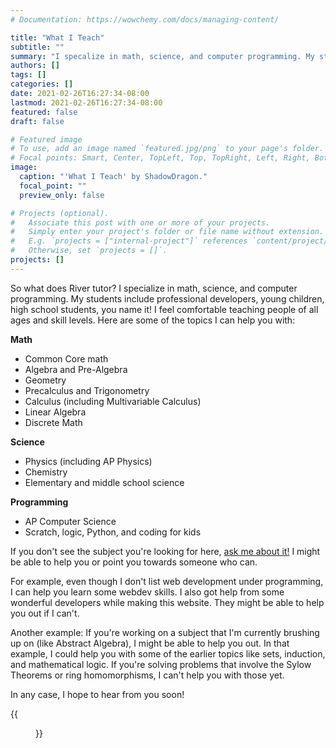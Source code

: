 ```yaml
---
# Documentation: https://wowchemy.com/docs/managing-content/

title: "What I Teach"
subtitle: ""
summary: "I specalize in math, science, and computer programming. My students include professional developers, young children, high school students, you name it! Here's some of the topics I can help you with..."
authors: []
tags: []
categories: []
date: 2021-02-26T16:27:34-08:00
lastmod: 2021-02-26T16:27:34-08:00
featured: false
draft: false

# Featured image
# To use, add an image named `featured.jpg/png` to your page's folder.
# Focal points: Smart, Center, TopLeft, Top, TopRight, Left, Right, BottomLeft, Bottom, BottomRight.
image:
  caption: "'What I Teach' by ShadowDragon."
  focal_point: ""
  preview_only: false

# Projects (optional).
#   Associate this post with one or more of your projects.
#   Simply enter your project's folder or file name without extension.
#   E.g. `projects = ["internal-project"]` references `content/project/deep-learning/index.md`.
#   Otherwise, set `projects = []`.
projects: []
---
```


So what does River tutor? I specialize in math, science, and computer programming. My students include professional developers, young children, high school students, you name it! I feel comfortable teaching people of all ages and skill levels. Here are some of the topics I can help you with: 

**Math**
 - Common Core math
 - Algebra and Pre-Algebra 
 - Geometry
 - Precalculus and Trigonometry
 - Calculus (including Multivariable Calculus)
 - Linear Algebra 
 - Discrete Math

**Science**
 - Physics (including AP Physics) 
 - Chemistry
 - Elementary and middle school science

**Programming**
 - AP Computer Science
 - Scratch, logic, Python, and coding for kids
 
If you don't see the subject you're looking for here, [ask me about it!](about#contact) I might be able to help you or point you towards someone who can. 

For example, even though I don't list web development under programming, I can help you learn some webdev skills. I also got help from some wonderful developers while making this website. They might be able to help you out if I can't.

Another example: If you're working on a subject that I'm currently brushing up on (like Abstract Algebra), I might be able to help you out. In that example, I could help you with some of the earlier topics like sets, induction, and mathematical logic. If you're solving problems that involve the Sylow Theorems or ring homomorphisms, I can't help you with those yet. 

In any case, I hope to hear from you soon!
 
{{<figure src="bismuth_elephant.jpg" caption="'Bismuth Elephant' by ShadowDragon" alt="Drawing of an elephant's head. The elephant has bismuth eyes and tusks.">}}
